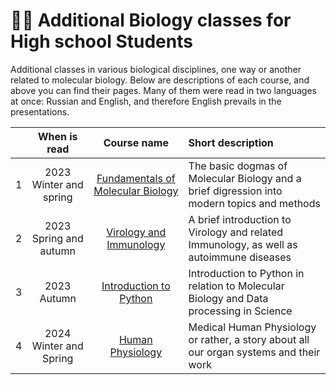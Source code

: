 # 🧑‍🔬 Additional Biology classes for High school Students

Additional classes in various biological disciplines, one way or another related to molecular biology. Below are descriptions of each course, and above you can find their pages. Many of them were read in two languages at once: Russian and English, and therefore English prevails in the presentations.

| | When is read | Course name | Short description |
| :---: | :---: | :---: | :--- |
| 1 | 2023 Winter and spring | [Fundamentals of Molecular Biology](https://github.com/subpolare/france/blob/main/2023-MolecularBiology.md) | The basic dogmas of Molecular Biology and a brief digression into modern topics and methods | 
| 2 | 2023 Spring and autumn| [Virology and Immunology](https://github.com/subpolare/france/blob/main/2023-Virology-Immunology.md) | A brief introduction to Virology and related Immunology, as well as autoimmune diseases | 
| 3 | 2023 Autumn | [Introduction to Python](https://github.com/subpolare/france/blob/main/2023-Python.md) | Introduction to Python in relation to Molecular Biology and Data processing in Science | 
| 4 | 2024 Winter and Spring | [Human Physiology](https://github.com/subpolare/france/blob/main/2024-Human.md) | Medical Human Physiology or rather, a story about all our organ systems and their work | 


